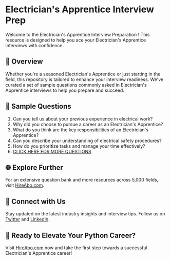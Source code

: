 # Electrician's Apprentice Interview Prep

Welcome to the Electrician's Apprentice Interview Preparation ! This resource is designed to help you ace your Electrician's Apprentice interviews with confidence.

## 🚀 Overview

Whether you're a seasoned Electrician's Apprentice or just starting in the field, this repository is tailored to enhance your interview readiness. We've curated a set of sample questions commonly asked in Electrician's Apprentice interviews to help you prepare and succeed.

## 📝 Sample Questions

1. Can you tell us about your previous experience in electrical work?
2. Why did you choose to pursue a career as an Electrician's Apprentice?
3. What do you think are the key responsibilities of an Electrician's Apprentice?
4. Can you describe your understanding of electrical safety procedures?
5. How do you prioritize tasks and manage your time effectively?
6. [CLICK HERE FOR MORE QUESTIONS](https://hireabo.com/job/12_1_2/Electricians%20Apprentice)

## 🌐 Explore Further

For an extensive question bank and more resources across 5,000 fields, visit [HireAbo.com](https://www.hireabo.com).

## 📱 Connect with Us

Stay updated on the latest industry insights and interview tips. Follow us on [Twitter](https://twitter.com/hireabo) and [LinkedIn](https://www.linkedin.com/in/hire-abo-3609972a8/).

## 🚀 Ready to Elevate Your Python Career?

Visit [HireAbo.com](https://www.hireabo.com) now and take the first step towards a successful Electrician's Apprentice career!
